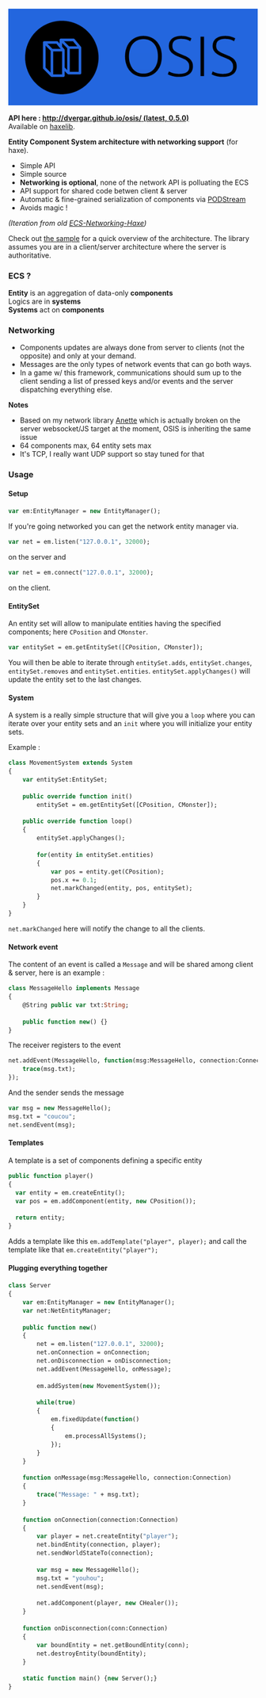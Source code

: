 ![OSIS Logo](logo.png)

**API here : [http://dvergar.github.io/osis/ (latest, ](http://dvergar.github.io/osis/) [0.5.0)](http://dvergar.github.io/osis/0.5.0/)**  
Available on [haxelib](https://lib.haxe.org/p/osis/).

**Entity Component System architecture with networking support** (for haxe).

 * Simple API
 * Simple source
 * **Networking is optional**, none of the network API is polluating the ECS
 * API support for shared code betwen client & server
 * Automatic & fine-grained serialization of components via [PODStream](https://github.com/Dvergar/PODStream)
 * Avoids magic !

*(Iteration from old [ECS-Networking-Haxe](https://github.com/Dvergar/ECS-Networking-Haxe))*
 
Check out [the sample](https://github.com/Dvergar/OSIS/tree/master/sample-openfl) for a quick overview of the architecture. The library assumes you are in a client/server architecture where the server is authoritative.

### ECS ?

**Entity** is an aggregation of data-only **components**  
Logics are in **systems**  
**Systems** act on **components**

### Networking
* Components updates are always done from server to clients (not the opposite) and only at your demand.
* Messages are the only types of network events that can go both ways.
* In a game w/ this framework, communications should sum up to the client sending a list of pressed keys and/or events and the server dispatching everything else.

**Notes**

* Based on my network library [Anette](https://github.com/Dvergar/Anette) which is actually broken on the server websocket/JS target at the moment, OSIS is inheriting the same issue
* 64 components max, 64 entity sets max
* It's TCP, I really want UDP support so stay tuned for that

### Usage

#### Setup

```haxe
var em:EntityManager = new EntityManager();
```

If you're going networked you can get the network entity manager via.

```haxe
var net = em.listen("127.0.0.1", 32000);
```

on the server and

```haxe
var net = em.connect("127.0.0.1", 32000);
```
on the client.

#### EntitySet

An entity set will allow to manipulate entities having the specified components; here `CPosition` and `CMonster`.
```haxe
var entitySet = em.getEntitySet([CPosition, CMonster]);
```

You will then be able to iterate through `entitySet.adds`, `entitySet.changes`, `entitySet.removes` and `entitySet.entities`. `entitySet.applyChanges()` will update the entity set to the last changes.

#### System

A system is a really simple structure that will give you a `loop` where you can iterate over your entity sets and an `init` where you will initialize your entity sets.

Example :

```haxe
class MovementSystem extends System
{
    var entitySet:EntitySet;

    public override function init()
        entitySet = em.getEntitySet([CPosition, CMonster]);

    public override function loop()
    {
        entitySet.applyChanges();

        for(entity in entitySet.entities)
        {
            var pos = entity.get(CPosition);
            pos.x += 0.1;
            net.markChanged(entity, pos, entitySet);
        }
    }
}
```

`net.markChanged` here will notify the change to all the clients.

#### Network event

The content of an event is called a `Message` and will be shared among client & server, here is an example :

```haxe
class MessageHello implements Message
{
    @String public var txt:String;

    public function new() {}
}
```

The receiver registers to the event
```haxe
net.addEvent(MessageHello, function(msg:MessageHello, connection:Connection) {
    trace(msg.txt);
});
```

And the sender sends the message
```haxe
var msg = new MessageHello();
msg.txt = "coucou";
net.sendEvent(msg);
```

#### Templates

A template is a set of components defining a specific entity

```haxe
public function player()
{
  var entity = em.createEntity();
  var pos = em.addComponent(entity, new CPosition());

  return entity;
}
```

Adds a template like this
`em.addTemplate("player", player);`
and call the template like that `em.createEntity("player");`


#### Plugging everything together
```haxe
class Server
{
    var em:EntityManager = new EntityManager();
    var net:NetEntityManager;

    public function new()
    {
        net = em.listen("127.0.0.1", 32000);
        net.onConnection = onConnection;
        net.onDisconnection = onDisconnection;
        net.addEvent(MessageHello, onMessage);

        em.addSystem(new MovementSystem());

        while(true)
        {
            em.fixedUpdate(function()
            {
                em.processAllSystems();
            });
        }
    }

    function onMessage(msg:MessageHello, connection:Connection)
    {
        trace("Message: " + msg.txt);
    }
    
    function onConnection(connection:Connection)
    {
        var player = net.createEntity("player");
        net.bindEntity(connection, player);
        net.sendWorldStateTo(connection);

        var msg = new MessageHello();
        msg.txt = "youhou";
        net.sendEvent(msg);

        net.addComponent(player, new CHealer());
    }

    function onDisconnection(conn:Connection)
    {
        var boundEntity = net.getBoundEntity(conn);
        net.destroyEntity(boundEntity);
    }

    static function main() {new Server();}
}
```